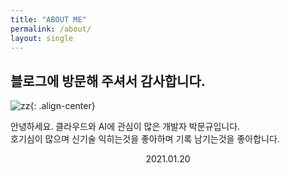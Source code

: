 ```yaml
---
title: "ABOUT ME"
permalink: /about/
layout: single
---
```


##  블로그에 방문해 주셔서 감사합니다.

![zz](https://avatars0.githubusercontent.com/u/41941627?s=460&u=98568a35bd86325d1d0f7886a7f98e262c3b493c&v=4){: .align-center}

안녕하세요. 클라우드와 AI에 관심이 많은 개발자 박문규입니다.<br>
호기심이 많으며 신기술 익히는것을 좋아하며 기록 남기는것을 좋아합니다.
<center>2021.01.20</center> 
